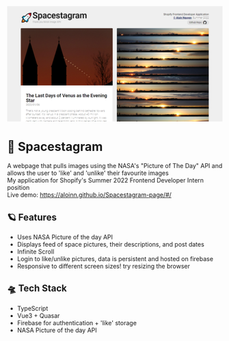 ![Spacestagram](/Untitled.png)

# &#128640; Spacestagram

A webpage that pulls images using the NASA's "Picture of The Day" API and allows the user to 'like' and 'unlike' their favourite images\
My application for Shopify's Summer 2022 Frontend Developer Intern position\
Live demo: https://aloinn.github.io/Spacestagram-page/#/

## &#129680; Features

- Uses NASA Picture of the day API
- Displays feed of space pictures, their descriptions, and post dates
- Infinite Scroll
- Login to like/unlike pictures, data is persistent and hosted on firebase
- Responsive to different screen sizes! try resizing the browser

## &#128760; Tech Stack

- TypeScript
- Vue3 + Quasar
- Firebase for authentication + 'like' storage
- NASA Picture of the day API
